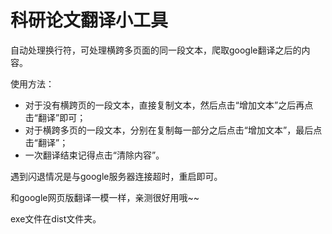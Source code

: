 # 科研论文翻译小工具
自动处理换行符，可处理横跨多页面的同一段文本，爬取google翻译之后的内容。

使用方法：

- 对于没有横跨页的一段文本，直接复制文本，然后点击“增加文本”之后再点击“翻译”即可；
- 对于横跨多页的一段文本，分别在复制每一部分之后点击“增加文本”，最后点击“翻译”；
- 一次翻译结束记得点击“清除内容”。

遇到闪退情况是与google服务器连接超时，重启即可。

和google网页版翻译一模一样，亲测很好用哦~~

exe文件在dist文件夹。
